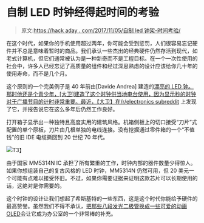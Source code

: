 # 自制 LED 时钟经得起时间的考验

> 原文:[https://hack aday . com/2017/11/05/自制 led 钟架-时间考验/](https://hackaday.com/2017/11/05/homemade-led-clock-stands-test-of-time/)

在这个时代，如果你的手机使用超过两年，你可能会受到惩罚，人们很容易忘记硬件并不总是意味着暂时的商品。我们承认一些杰出的经典硬件仍然存活到现代，如老式计算机，但它们通常被认为是一种新奇而不是工程目标。在一个一次性使用的社会中，许多人已经忘记了高质量的组件和经过深思熟虑的设计应该给你几十年的使用寿命，而不是几个月。

这个原则的一个完美例子是 40 年前由[Davide Andrea] 建造的[漂亮的 LED 钟。那时他还是个青少年，[大卫]建造了这个时钟供当地电台使用，因为显示秒的时钟对于广播节目的计时非常重要。最近，](https://imgur.com/a/GLR2g)[【大卫】在/r/electronics subreddit](https://www.reddit.com/r/electronics/comments/71445g/i_too_made_a_digital_clock_40_years_ago_and_it/) 上发现了它，并报告说它在这么多年后仍然工作良好。

打开箱子显示出一种独特且高度实用的建筑风格。机箱侧板上的切口接受“刀片”式配置的单个原板，刀片由几根单独的电线连接。没有挖掘通过零件箱的一个“不值钱”的旧 IDE 电缆撕回到 20 世纪 70 年代。

[![](../Images/fa09ba3fe7b99064d18ef64cf5d7b750.png)](https://hackaday.com/wp-content/uploads/2017/11/ledclock_detail.jpg)T3】

由于国家 MM5314N IC 承担了所有繁重的工作，时钟内部的器件数量少得惊人。如果你想组装自己的复古风格的 LED 时钟，MM5314N 仍然可用，但 20 美元一个可能有点难以接受怀旧。不过，如果你需要证据来证明这款芯片可以长期使用的话，这绝对是你需要的。

这个时钟的设计让我们想起了希斯基特的一些东西，这是这个时代你能给予硬件的最高赞誉。虽然我们不得不承认，[把那些八段发光二极管换成一些可爱的动画 OLED](https://hackaday.com/2017/10/02/7-segment-digits-slide-stylishly-on-this-oled-clock/)会让它成为办公室的一个非常棒的补充。